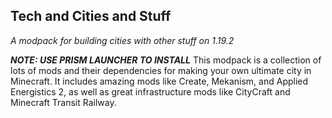 Tech and Cities and Stuff
-------------------------
_A modpack for building cities with other stuff on 1.19.2_

*__NOTE: USE PRISM LAUNCHER TO INSTALL__*
This modpack is a collection of lots of mods and their dependencies for making your own ultimate city in Minecraft. It includes amazing mods like Create, Mekanism, and Applied Energistics 2, as well as great infrastructure mods like CityCraft and Minecraft Transit Railway.
